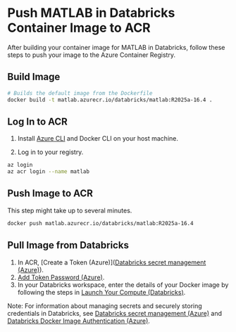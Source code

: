 # Push MATLAB in Databricks Container Image to ACR

After building your container image for MATLAB in Databricks, follow these steps to push your image to the Azure Container Registry.

## Build  Image

```bash
# Builds the default image from the Dockerfile
docker build -t matlab.azurecr.io/databricks/matlab:R2025a-16.4 .
```

## Log In to ACR

1. Install [Azure CLI](https://aka.ms/acr/azure-cli) and Docker CLI on your host machine.

2. Log in to your registry.
```bash
az login
az acr login --name matlab
```

## Push Image to ACR
This step might take up to several minutes.
```bash
docker push matlab.azurecr.io/databricks/matlab:R2025a-16.4
```

## Pull Image from Databricks

1. In ACR, [Create a Token (Azure)]([Databricks secret management (Azure)](https://learn.microsoft.com/en-us/azure/databricks/security/secrets/)).
4. [Add Token Password (Azure)](https://learn.microsoft.com/en-us/azure/container-registry/container-registry-token-based-repository-permissions#add-token-password).
5. In your Databricks workspace, enter the details of your Docker image by following the steps in [Launch Your Compute (Databricks)](https://docs.databricks.com/aws/en/compute/custom-containers#launch-your-compute-using-the-ui).

Note: For information about managing secrets and securely storing credentials in Databricks, see [Databricks secret management (Azure)](https://learn.microsoft.com/en-us/azure/databricks/security/secrets/) and [Databricks Docker Image Authentication (Azure)](https://learn.microsoft.com/en-us/azure/databricks/compute/custom-containers#auth).

